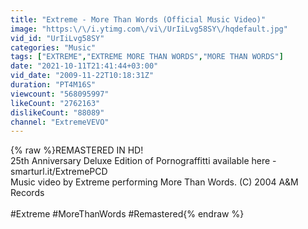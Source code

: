 ```yaml
---
title: "Extreme - More Than Words (Official Music Video)"
image: "https:\/\/i.ytimg.com\/vi\/UrIiLvg58SY\/hqdefault.jpg"
vid_id: "UrIiLvg58SY"
categories: "Music"
tags: ["EXTREME","EXTREME MORE THAN WORDS","MORE THAN WORDS"]
date: "2021-10-11T21:41:44+03:00"
vid_date: "2009-11-22T10:18:31Z"
duration: "PT4M16S"
viewcount: "568095997"
likeCount: "2762163"
dislikeCount: "88089"
channel: "ExtremeVEVO"
---
```

{% raw %}REMASTERED IN HD!<br />25th Anniversary Deluxe Edition of Pornograffitti available here - smarturl.it/ExtremePCD<br />Music video by Extreme performing More Than Words. (C) 2004 A&amp;M Records<br /><br />#Extreme #MoreThanWords #Remastered{% endraw %}
